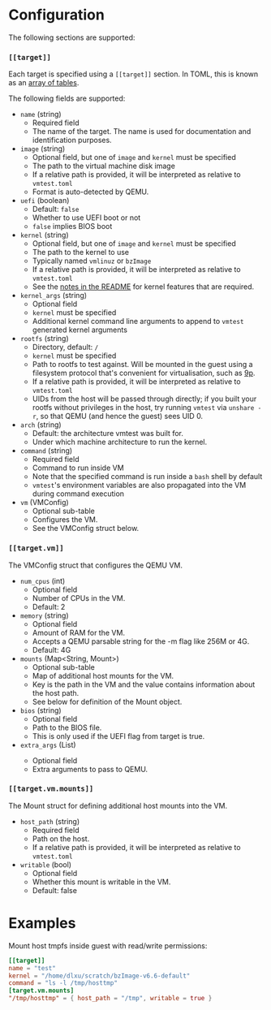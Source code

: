 # Configuration

The following sections are supported:

### `[[target]]`

Each target is specified using a `[[target]]` section. In TOML, this is known
as an [array of tables](https://toml.io/en/v1.0.0-rc.3#array-of-tables).

The following fields are supported:

* `name` (string)
    * Required field
    * The name of the target. The name is used for documentation and
      identification purposes.
* `image` (string)
    * Optional field, but one of `image` and `kernel` must be specified
    * The path to the virtual machine disk image
    * If a relative path is provided, it will be interpreted as relative to
      `vmtest.toml`
    * Format is auto-detected by QEMU.
* `uefi` (boolean)
    * Default: `false`
    * Whether to use UEFI boot or not
    * `false` implies BIOS boot
* `kernel` (string)
    * Optional field, but one of `image` and `kernel` must be specified
    * The path to the kernel to use
    * Typically named `vmlinuz` or `bzImage`
    * If a relative path is provided, it will be interpreted as relative to
      `vmtest.toml`
    * See the [notes in the README](../README.md#dependencies) for kernel
      features that are required.
* `kernel_args` (string)
    * Optional field
    * `kernel` must be specified
    * Additional kernel command line arguments to append to `vmtest` generated
      kernel arguments
* `rootfs` (string)
    * Directory, default: `/`
    * `kernel` must be specified
    * Path to rootfs to test against. Will be mounted in the guest using a
      filesystem protocol that's convenient for virtualisation, such as
      [9p](https://docs.kernel.org/filesystems/9p.html).
    * If a relative path is provided, it will be interpreted as relative to
      `vmtest.toml`
    * UIDs from the host will be passed through directly; if you built your
      rootfs without privileges in the host, try running `vmtest` via
      `unshare -r`, so that QEMU (and hence the guest) sees UID 0.
* `arch` (string)
    * Default: the architecture vmtest was built for.
    * Under which machine architecture to run the kernel.
* `command` (string)
    * Required field
    * Command to run inside VM
    * Note that the specified command is run inside a `bash` shell by default
    * `vmtest`'s environment variables are also propagated into the VM during
      command execution
* `vm` (VMConfig)
    * Optional sub-table
    * Configures the VM.
    * See the VMConfig struct below.

### `[[target.vm]]`

The VMConfig struct that configures the QEMU VM.

* `num_cpus` (int)
    * Optional field
    * Number of CPUs in the VM.
    * Default: 2
* `memory` (string)
    * Optional field
    * Amount of RAM for the VM.
    * Accepts a QEMU parsable string for the -m flag like 256M or 4G.
    * Default: 4G
* `mounts` (Map<String, Mount>)
    * Optional sub-table
    * Map of additional host mounts for the VM.
    * Key is the path in the VM and the value contains information about the host path.
    * See below for definition of the Mount object.
* `bios` (string)
    * Optional field
    * Path to the BIOS file.
    * This is only used if the UEFI flag from target is true.
* `extra_args` (List<string>)
    * Optional field
    * Extra arguments to pass to QEMU.

### `[[target.vm.mounts]]`

The Mount struct for defining additional host mounts into the VM.

* `host_path` (string)
    * Required field
    * Path on the host.
    * If a relative path is provided, it will be interpreted as relative to
      `vmtest.toml`
* `writable` (bool)
    * Optional field
    * Whether this mount is writable in the VM.
    * Default: false

# Examples

Mount host tmpfs inside guest with read/write permissions:

```toml
[[target]]
name = "test"
kernel = "/home/dlxu/scratch/bzImage-v6.6-default"
command = "ls -l /tmp/hosttmp"
[target.vm.mounts]
"/tmp/hosttmp" = { host_path = "/tmp", writable = true }
```
